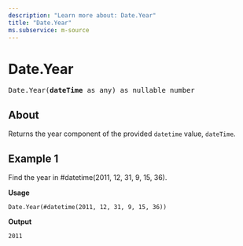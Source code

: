 ```yaml
---
description: "Learn more about: Date.Year"
title: "Date.Year"
ms.subservice: m-source
---
```

# Date.Year

<pre>
Date.Year(<b>dateTime</b> as any) as nullable number
</pre>
  
## About

Returns the year component of the provided `datetime` value, `dateTime`.

## Example 1

Find the year in #datetime(2011, 12, 31, 9, 15, 36).

**Usage**

```powerquery-m
Date.Year(#datetime(2011, 12, 31, 9, 15, 36))
```

**Output**

`2011`
